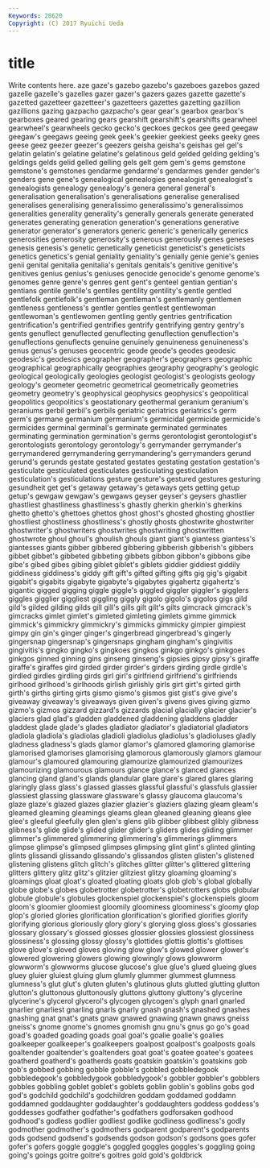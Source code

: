 ```yaml
---
Keywords: 28620 
Copyright: (C) 2017 Ryuichi Ueda
---
```


# title

Write contents here.
aze gaze's gazebo gazebo's gazeboes gazebos gazed
gazelle gazelle's gazelles gazer gazer's gazers gazes gazette gazette's gazetted
gazetteer gazetteer's gazetteers gazettes gazetting gazillion gazillions gazing gazpacho gazpacho's
gear gear's gearbox gearbox's gearboxes geared gearing gears gearshift gearshift's
gearshifts gearwheel gearwheel's gearwheels gecko gecko's geckoes geckos gee geed
geegaw geegaw's geegaws geeing geek geek's geekier geekiest geeks geeky
gees geese geez geezer geezer's geezers geisha geisha's geishas gel
gel's gelatin gelatin's gelatine gelatine's gelatinous geld gelded gelding gelding's
geldings gelds gelid gelled gelling gels gelt gem gem's gems
gemstone gemstone's gemstones gendarme gendarme's gendarmes gender gender's genders gene
gene's genealogical genealogies genealogist genealogist's genealogists genealogy genealogy's genera general
general's generalisation generalisation's generalisations generalise generalised generalises generalising generalissimo generalissimo's
generalissimos generalities generality generality's generally generals generate generated generates generating
generation generation's generations generative generator generator's generators generic generic's generically
generics generosities generosity generosity's generous generously genes geneses genesis genesis's
genetic genetically geneticist geneticist's geneticists genetics genetics's genial geniality geniality's
genially genie genie's genies genii genital genitalia genitalia's genitals genitals's
genitive genitive's genitives genius genius's geniuses genocide genocide's genome genome's
genomes genre genre's genres gent gent's genteel gentian gentian's gentians
gentile gentile's gentiles gentility gentility's gentle gentled gentlefolk gentlefolk's gentleman
gentleman's gentlemanly gentlemen gentleness gentleness's gentler gentles gentlest gentlewoman gentlewoman's
gentlewomen gentling gently gentries gentrification gentrification's gentrified gentrifies gentrify gentrifying
gentry gentry's gents genuflect genuflected genuflecting genuflection genuflection's genuflections genuflects
genuine genuinely genuineness genuineness's genus genus's genuses geocentric geode geode's
geodes geodesic geodesic's geodesics geographer geographer's geographers geographic geographical geographically
geographies geography geography's geologic geological geologically geologies geologist geologist's geologists
geology geology's geometer geometric geometrical geometrically geometries geometry geometry's geophysical
geophysics geophysics's geopolitical geopolitics geopolitics's geostationary geothermal geranium geranium's geraniums
gerbil gerbil's gerbils geriatric geriatrics geriatrics's germ germ's germane germanium
germanium's germicidal germicide germicide's germicides germinal germinal's germinate germinated germinates
germinating germination germination's germs gerontologist gerontologist's gerontologists gerontology gerontology's gerrymander
gerrymander's gerrymandered gerrymandering gerrymandering's gerrymanders gerund gerund's gerunds gestate gestated
gestates gestating gestation gestation's gesticulate gesticulated gesticulates gesticulating gesticulation gesticulation's
gesticulations gesture gesture's gestured gestures gesturing gesundheit get get's getaway
getaway's getaways gets getting getup getup's gewgaw gewgaw's gewgaws geyser
geyser's geysers ghastlier ghastliest ghastliness ghastliness's ghastly gherkin gherkin's gherkins
ghetto ghetto's ghettoes ghettos ghost ghost's ghosted ghosting ghostlier ghostliest
ghostliness ghostliness's ghostly ghosts ghostwrite ghostwriter ghostwriter's ghostwriters ghostwrites ghostwriting
ghostwritten ghostwrote ghoul ghoul's ghoulish ghouls giant giant's giantess giantess's
giantesses giants gibber gibbered gibbering gibberish gibberish's gibbers gibbet gibbet's
gibbeted gibbeting gibbets gibbon gibbon's gibbons gibe gibe's gibed gibes
gibing giblet giblet's giblets giddier giddiest giddily giddiness giddiness's giddy
gift gift's gifted gifting gifts gig gig's gigabit gigabit's gigabits
gigabyte gigabyte's gigabytes gigahertz gigahertz's gigantic gigged gigging giggle giggle's
giggled giggler giggler's gigglers giggles gigglier giggliest giggling giggly gigolo
gigolo's gigolos gigs gild gild's gilded gilding gilds gill gill's
gills gilt gilt's gilts gimcrack gimcrack's gimcracks gimlet gimlet's gimleted
gimleting gimlets gimme gimmick gimmick's gimmickry gimmickry's gimmicks gimmicky gimpier
gimpiest gimpy gin gin's ginger ginger's gingerbread gingerbread's gingerly gingersnap
gingersnap's gingersnaps gingham gingham's gingivitis gingivitis's gingko gingko's gingkoes gingkos
ginkgo ginkgo's ginkgoes ginkgos ginned ginning gins ginseng ginseng's gipsies
gipsy gipsy's giraffe giraffe's giraffes gird girded girder girder's girders
girding girdle girdle's girdled girdles girdling girds girl girl's girlfriend
girlfriend's girlfriends girlhood girlhood's girlhoods girlish girlishly girls girt girt's
girted girth girth's girths girting girts gismo gismo's gismos gist
gist's give give's giveaway giveaway's giveaways given given's givens gives
giving gizmo gizmo's gizmos gizzard gizzard's gizzards glacial glacially glacier
glacier's glaciers glad glad's gladden gladdened gladdening gladdens gladder gladdest
glade glade's glades gladiator gladiator's gladiatorial gladiators gladiola gladiola's gladiolas
gladioli gladiolus gladiolus's gladioluses gladly gladness gladness's glads glamor glamor's
glamored glamoring glamorise glamorised glamorises glamorising glamorous glamorously glamors glamour
glamour's glamoured glamouring glamourize glamourized glamourizes glamourizing glamourous glamours glance
glance's glanced glances glancing gland gland's glands glandular glare glare's
glared glares glaring glaringly glass glass's glassed glasses glassful glassful's
glassfuls glassier glassiest glassing glassware glassware's glassy glaucoma glaucoma's glaze
glaze's glazed glazes glazier glazier's glaziers glazing gleam gleam's gleamed
gleaming gleamings gleams glean gleaned gleaning gleans glee glee's gleeful
gleefully glen glen's glens glib glibber glibbest glibly glibness glibness's
glide glide's glided glider glider's gliders glides gliding glimmer glimmer's
glimmered glimmering glimmering's glimmerings glimmers glimpse glimpse's glimpsed glimpses glimpsing
glint glint's glinted glinting glints glissandi glissando glissando's glissandos glisten
glisten's glistened glistening glistens glitch glitch's glitches glitter glitter's glittered
glittering glitters glittery glitz glitz's glitzier glitziest glitzy gloaming gloaming's
gloamings gloat gloat's gloated gloating gloats glob glob's global globally
globe globe's globes globetrotter globetrotter's globetrotters globs globular globule globule's
globules glockenspiel glockenspiel's glockenspiels gloom gloom's gloomier gloomiest gloomily gloominess
gloominess's gloomy glop glop's gloried glories glorification glorification's glorified glorifies
glorify glorifying glorious gloriously glory glory's glorying gloss gloss's glossaries
glossary glossary's glossed glosses glossier glossies glossiest glossiness glossiness's glossing
glossy glossy's glottides glottis glottis's glottises glove glove's gloved gloves
gloving glow glow's glowed glower glower's glowered glowering glowers glowing
glowingly glows glowworm glowworm's glowworms glucose glucose's glue glue's glued
glueing glues gluey gluier gluiest gluing glum glumly glummer glummest
glumness glumness's glut glut's gluten gluten's glutinous gluts glutted glutting
glutton glutton's gluttonous gluttonously gluttons gluttony gluttony's glycerine glycerine's glycerol
glycerol's glycogen glycogen's glyph gnarl gnarled gnarlier gnarliest gnarling gnarls
gnarly gnash gnash's gnashed gnashes gnashing gnat gnat's gnats gnaw
gnawed gnawing gnawn gnaws gneiss gneiss's gnome gnome's gnomes gnomish
gnu gnu's gnus go go's goad goad's goaded goading goads
goal goal's goalie goalie's goalies goalkeeper goalkeeper's goalkeepers goalpost goalpost's
goalposts goals goaltender goaltender's goaltenders goat goat's goatee goatee's goatees
goatherd goatherd's goatherds goats goatskin goatskin's goatskins gob gob's gobbed
gobbing gobble gobble's gobbled gobbledegook gobbledegook's gobbledygook gobbledygook's gobbler gobbler's
gobblers gobbles gobbling goblet goblet's goblets goblin goblin's goblins gobs
god god's godchild godchild's godchildren goddam goddamed goddamn goddamned goddaughter
goddaughter's goddaughters goddess goddess's goddesses godfather godfather's godfathers godforsaken godhood
godhood's godless godlier godliest godlike godliness godliness's godly godmother godmother's
godmothers godparent godparent's godparents gods godsend godsend's godsends godson godson's
godsons goes gofer gofer's gofers goggle goggle's goggled goggles goggles's
goggling going going's goings goitre goitre's goitres gold gold's goldbrick
